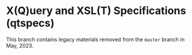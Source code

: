 # X(Q)uery and XSL(T) Specifications (qtspecs)

This branch contains legacy materials removed from the `master` branch in May, 2023.
